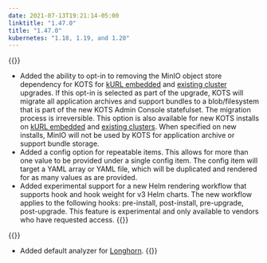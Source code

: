 ```yaml
---
date: 2021-07-13T19:21:14-05:00
linktitle: "1.47.0"
title: "1.47.0"
kubernetes: "1.18, 1.19, and 1.20"
---
```


{{<features>}}
* Added the ability to opt-in to removing the MinIO object store dependency for KOTS for [kURL embedded](https://kurl.sh/docs/add-ons/kotsadm#advanced-install-options) and [existing cluster](https://kots.io/kotsadm/updating/updating-admin-console/#online-installations) upgrades. If this opt-in is selected as part of the upgrade, KOTS will migrate all application archives and support bundles to a blob/filesystem that is part of the new KOTS Admin Console statefulset. The migration process is irreversible. This option is also available for new KOTS installs on [kURL embedded](https://kurl.sh/docs/add-ons/kotsadm#advanced-install-options) and [existing clusters](https://kots.io/kotsadm/installing/online-install/#kots-install). When specified on new installs, MinIO will not be used by KOTS for application archive or support bundle storage.
* Added a config option for repeatable items. This allows for more than one value to be provided under a single config item. The config item will target a YAML array or YAML file, which will be duplicated and rendered for as many values as are provided.
* Added experimental support for a new Helm rendering workflow that supports hook and hook weight for v3 Helm charts. The new workflow applies to the following hooks: pre-install, post-install, pre-upgrade, post-upgrade. This feature is experimental and only available to vendors who have requested access.
{{</features>}}

{{<changes>}}
* Added default analyzer for [Longhorn](https://longhorn.io).
{{</changes>}}
